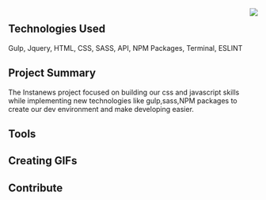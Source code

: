 <img src="icon.png" align="right" />


## Technologies Used
Gulp, Jquery, HTML, CSS, SASS, API, NPM Packages, Terminal, ESLINT

## Project Summary
The Instanews project focused on building our css and javascript skills while implementing new technologies like gulp,sass,NPM packages to create our dev environment and make developing easier.


## Tools

## Creating GIFs


## Contribute

